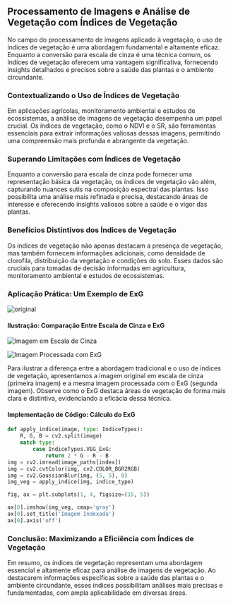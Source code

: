 ## **Processamento de Imagens e Análise de Vegetação com Índices de Vegetação**

No campo do processamento de imagens aplicado à vegetação, o uso de índices de vegetação é uma abordagem fundamental e altamente eficaz. Enquanto a conversão para escala de cinza é uma técnica comum, os índices de vegetação oferecem uma vantagem significativa, fornecendo insights detalhados e precisos sobre a saúde das plantas e o ambiente circundante.

### **Contextualizando o Uso de Índices de Vegetação**

Em aplicações agrícolas, monitoramento ambiental e estudos de ecossistemas, a análise de imagens de vegetação desempenha um papel crucial. Os índices de vegetação, como o NDVI e o SR, são ferramentas essenciais para extrair informações valiosas dessas imagens, permitindo uma compreensão mais profunda e abrangente da vegetação.

### **Superando Limitações com Índices de Vegetação**

Enquanto a conversão para escala de cinza pode fornecer uma representação básica da vegetação, os índices de vegetação vão além, capturando nuances sutis na composição espectral das plantas. Isso possibilita uma análise mais refinada e precisa, destacando áreas de interesse e oferecendo insights valiosos sobre a saúde e o vigor das plantas.

### **Benefícios Distintivos dos Índices de Vegetação**

Os índices de vegetação não apenas destacam a presença de vegetação, mas também fornecem informações adicionais, como densidade de clorofila, distribuição da vegetação e condições do solo. Esses dados são cruciais para tomadas de decisão informadas em agricultura, monitoramento ambiental e estudos de ecossistemas.

### **Aplicação Prática: Um Exemplo de ExG**
![original](https://github.com/fathos82/Vegetation-Index-Computer-Vision/assets/72706252/eaf588fc-2aed-424c-a23c-1ddaec807c93)



#### **Ilustração: Comparação Entre Escala de Cinza e ExG**

![Imagem em Escala de Cinza](https://github.com/fathos82/Vegetation-Index-Computer-Vision/assets/72706252/46a345c7-c8b7-41d5-ab7a-012ec6bf0ca3)

![Imagem Processada com ExG](https://github.com/fathos82/Vegetation-Index-Computer-Vision/assets/72706252/10f5ad6e-fc98-4678-b287-256e0972a56c)

Para ilustrar a diferença entre a abordagem tradicional e o uso de índices de vegetação, apresentamos a imagem original em escala de cinza (primeira imagem) e a mesma imagem processada com o ExG (segunda imagem). Observe como o ExG destaca áreas de vegetação de forma mais clara e distintiva, evidenciando a eficácia dessa técnica.


#### **Implementação de Código: Cálculo do ExG**

```python
def apply_indice(image, type: IndiceTypes):
    R, G, B = cv2.split(image)
    match type:
        case IndiceTypes.VEG_ExG:
            return 2 * G - R - B
img = cv2.imread(image_paths[index])
img = cv2.cvtColor(img, cv2.COLOR_BGR2RGB)
img = cv2.GaussianBlur(img, (5, 5), 0)
img_veg = apply_indice(img, indice_type)

fig, ax = plt.subplots(1, 4, figsize=(15, 5))

ax[0].imshow(img_veg, cmap='gray')
ax[0].set_title('Imagem Indexada')
ax[0].axis('off')
```

### **Conclusão: Maximizando a Eficiência com Índices de Vegetação**

Em resumo, os índices de vegetação representam uma abordagem essencial e altamente eficaz para análise de imagens de vegetação. Ao destacarem informações específicas sobre a saúde das plantas e o ambiente circundante, esses índices possibilitam análises mais precisas e fundamentadas, com ampla aplicabilidade em diversas áreas.
